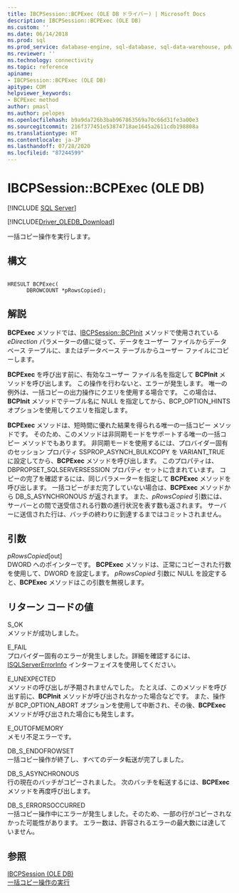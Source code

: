 ```yaml
---
title: IBCPSession::BCPExec (OLE DB ドライバー) | Microsoft Docs
description: IBCPSession::BCPExec (OLE DB)
ms.custom: ''
ms.date: 06/14/2018
ms.prod: sql
ms.prod_service: database-engine, sql-database, sql-data-warehouse, pdw
ms.reviewer: ''
ms.technology: connectivity
ms.topic: reference
apiname:
- IBCPSession::BCPExec (OLE DB)
apitype: COM
helpviewer_keywords:
- BCPExec method
author: pmasl
ms.author: pelopes
ms.openlocfilehash: b9a9da726b3bab967863569a70c66d31fe3a00e3
ms.sourcegitcommit: 216f377451e53874718ae1645a2611cdb198808a
ms.translationtype: HT
ms.contentlocale: ja-JP
ms.lasthandoff: 07/28/2020
ms.locfileid: "87244599"
---
```

# <a name="ibcpsessionbcpexec-ole-db"></a>IBCPSession::BCPExec (OLE DB)
[!INCLUDE [SQL Server](../../../includes/applies-to-version/sql-asdb-asdbmi-asa-pdw.md)]

[!INCLUDE[Driver_OLEDB_Download](../../../includes/driver_oledb_download.md)]

  一括コピー操作を実行します。  
  
## <a name="syntax"></a>構文  
  
```  
  
HRESULT BCPExec(   
      DBROWCOUNT *pRowsCopied);  
```  
  
## <a name="remarks"></a>解説  
 **BCPExec** メソッドでは、[IBCPSession::BCPInit](../../oledb/ole-db-interfaces/ibcpsession-bcpinit-ole-db.md) メソッドで使用されている *eDirection* パラメーターの値に従って、データをユーザー ファイルからデータベース テーブルに、またはデータベース テーブルからユーザー ファイルにコピーします。  
  
 **BCPExec** を呼び出す前に、有効なユーザー ファイル名を指定して **BCPInit** メソッドを呼び出します。 この操作を行わないと、エラーが発生します。 唯一の例外は、一括コピーの出力操作にクエリを使用する場合です。 この場合は、**BCPInit** メソッドでテーブル名に NULL を指定してから、BCP_OPTION_HINTS オプションを使用してクエリを指定します。  
  
 **BCPExec** メソッドは、短時間に優れた結果を得られる唯一の一括コピー メソッドです。 そのため、このメソッドは非同期モードをサポートする唯一の一括コピー メソッドでもあります。 非同期モードを使用するには、プロバイダー固有のセッション プロパティ SSPROP_ASYNCH_BULKCOPY を VARIANT_TRUE に設定してから、**BCPExec** メソッドを呼び出します。 このプロパティは、DBPROPSET_SQLSERVERSESSION プロパティ セットに含まれています。 コピーの完了を確認するには、同じパラメーターを指定して **BCPExec** メソッドを呼び出します。 一括コピーがまだ完了していない場合は、**BCPExec** メソッドから DB_S_ASYNCHRONOUS が返されます。 また、*pRowsCopied* 引数には、サーバーとの間で送受信される行数の進行状況を表す数も返されます。 サーバーに送信された行は、バッチの終わりに到達するまではコミットされません。  
  
## <a name="arguments"></a>引数  
 *pRowsCopied*[out]  
 DWORD へのポインターです。 **BCPExec** メソッドは、正常にコピーされた行数を使用して、DWORD を設定します。 *pRowsCopied* 引数に NULL を設定すると、**BCPExec** メソッドはこの引数を無視します。  
  
## <a name="return-code-values"></a>リターン コードの値  
 S_OK  
 メソッドが成功しました。  
  
 E_FAIL  
 プロバイダー固有のエラーが発生しました。詳細を確認するには、[ISQLServerErrorInfo](https://msdn.microsoft.com/library/a8323b5c-686a-4235-a8d2-bda43617b3a1) インターフェイスを使用してください。  
  
 E_UNEXPECTED  
 メソッドの呼び出しが予期されませんでした。 たとえば、このメソッドを呼び出す前に、**BCPInit** メソッドが呼び出されなかった場合などです。 また、操作が BCP_OPTION_ABORT オプションを使用して中断され、その後、**BCPExec** メソッドが呼び出された場合にも発生します。  
  
 E_OUTOFMEMORY  
 メモリ不足エラーです。  
  
 DB_S_ENDOFROWSET  
 一括コピー操作が終了し、すべてのデータ転送が完了しました。  
  
 DB_S_ASYNCHRONOUS  
 行の現在のバッチがコピーされました。 次のバッチを転送するには、**BCPExec** メソッドを再度呼び出します。  
  
 DB_S_ERRORSOCCURRED  
 一括コピー操作中にエラーが発生しました。そのため、一部の行がコピーされなかった可能性があります。 エラー数は、許容されるエラーの最大数には達していません。  
  
## <a name="see-also"></a>参照  
 [IBCPSession &#40;OLE DB&#41;](../../oledb/ole-db-interfaces/ibcpsession-ole-db.md)   
 [一括コピー操作の実行](../../oledb/features/performing-bulk-copy-operations.md)  
  
  
